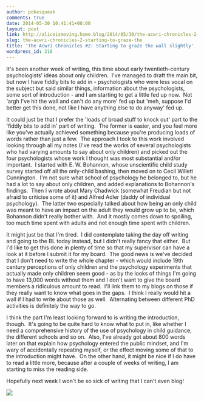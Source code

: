 ```yaml
---
author: pokesqueak
comments: true
date: 2014-05-30 10:41:41+00:00
layout: post
link: http://aliceismoving.home.blog/2014/05/30/the-acwri-chronicles-2-starting-to-graze-the/
slug: the-acwri-chronicles-2-starting-to-graze-the
title: 'The Acwri Chronicles #2: Starting to graze the wall slightly'
wordpress_id: 218
---
```


It's been another week of writing, this time about early twentieth-century psychologists' ideas about only children.  I've managed to draft the main bit, but now I have fiddly bits to add in - psychologists who were less vocal on the subject but said similar things, information about the psychologists, some sort of introduction - and I am starting to get a little fed up now.  Not 'argh I've hit the wall and can't do any more' fed up but 'meh, suppose I'd better get this done, not like I have anything else to do anyway' fed up.




It could just be that I prefer the 'loads of broad stuff to knock out' part to the 'fiddly bits to add in' part of writing.  The former is easier, and you feel more like you've actually achieved something because you're producing loads of words rather than just a few.  The approach I took to this work involved looking through all my notes (I've read the works of several psychologists who had varying amounts to say about only children) and picked out the four psychologists whose work I thought was most substantial and/or important.  I started with E. W. Bohannon, whose unscientific child study survey started off all the only-child bashing, then moved on to Cecil Willett Cunnington.  I'm not sure what school of psychology he belonged to, but he had a lot to say about only children, and added explanations to Bohannon's findings.  Then I wrote about Mary Chadwick (somewhat Freudian but not afraid to criticise some of it) and Alfred Adler (daddy of individual psychology).  The latter two especially talked about how being an only child was meant to have an impact on the adult they would grow up to be, which Bohannon didn't really bother with.  And it mostly comes down to spoiling, too much time spent with adults and not enough time spent with children.




It might just be that I'm tired.  I did contemplate taking the day off writing and going to the BL today instead, but I didn't really fancy that either.  But I'd like to get this done in plenty of time so that my supervisor can have a look at it before I submit it for my board.  The good news is we've decided that I don't need to write the whole chapter - which would include 19th century perceptions of only children and the psychology experiments that actually made only children seem good - as by the looks of things I'm going to have 13,000 words without them and I don't want to give the board members a ridiculous amount to read.  I'll link them to my blogs on those if they really want to know what goes in the gaps.  I think I really would hit a wall if I had to write about those as well.  Alternating between different PhD activities is definitely the way to go.




I think the part I'm least looking forward to is writing the introduction, though.  It's going to be quite hard to know what to put in, like whether I need a comprehensive history of the use of psychology in child guidance, the different schools and so on.  Also, I've already got about 800 words later on that explain how psychology entered the public mindset, and I'm wary of accidentally repeating myself, or the effect moving some of that to the introduction might have.  On the other hand, it might be nice if I do have to read a little more, because after a couple of weeks of writing, I am starting to miss the reading side.




Hopefully next week I won't be so sick of writing that I can't even blog!




![](https://66.media.tumblr.com/8650690e45b5611ad40e7519ad114bdc/tumblr_inline_n6dv0hqCeN1s70b7a.jpg)
